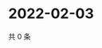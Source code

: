 # 2022-02-03

共 0 条

<!-- BEGIN WEIBO -->
<!-- 最后更新时间 Thu Feb 03 2022 18:14:52 GMT+0800 (China Standard Time) -->

<!-- END WEIBO -->
